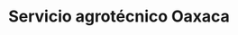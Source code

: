 ---
title: "Servicio agrotécnico Oaxaca"
url: /oaxaca-de-juarez/servicio-agrotecnico-oaxaca/
shop: agraria
---